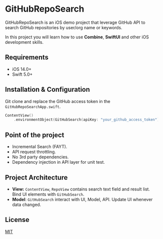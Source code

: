
# GitHubRepoSearch

GitHubRepoSearch is an iOS demo project that leverage GitHub API to search GitHub repositories by user/org name or keywords.

In this project you will learn how to use **Combine**, **SwiftUI** and other iOS development skills.

## Requirements
* iOS 14.0+
* Swift 5.0+

## Installation & Configuration
Git clone and replace the GitHub access token in the `GitHubRepoSearchApp.swift`.

```swift
ContentView()
    .environmentObject(GitHubSearch(apiKey: "your_github_access_token"))
```

## Point of the project

* Incremental Search (FAYT).
* API request throttling.
* No 3rd party dependencies.
* Dependency injection in API layer for unit test. 

## Project Architecture
* **View:** `ContentView`, `RepoView` contains search text field and result list. Bind UI elements with `GitHubSearch`.
* **Model**: `GitHubSearch` interact with UI, Model, API. Update UI whenever data changed.

## License
[MIT](https://choosealicense.com/licenses/mit/)
